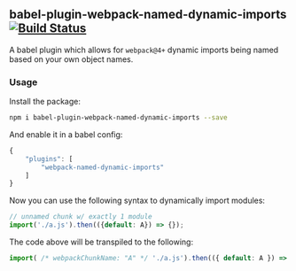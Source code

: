 ## babel-plugin-webpack-named-dynamic-imports [![Build Status][1]][2]

[1]: https://travis-ci.org/newdaveespionage/babel-plugin-add-named-dynamic-import-comments.svg?branch=master
[2]: https://travis-ci.org/newdaveespionage/babel-plugin-add-named-dynamic-import-comments

A babel plugin which allows for `webpack@4+` dynamic imports being named based on your own object names.

### Usage

Install the package:

```bash
npm i babel-plugin-webpack-named-dynamic-imports --save
```

And enable it in a babel config:

```js
{
    "plugins": [
        "webpack-named-dynamic-imports"
    ]
}
```

Now you can use the following syntax to dynamically import modules:

```js
// unnamed chunk w/ exactly 1 module
import('./a.js').then(({default: A}) => {});

```

The code above will be transpiled to the following:

```js
import( /* webpackChunkName: "A" */ './a.js').then(({ default: A }) => {});

```

